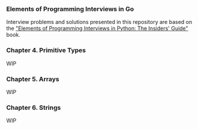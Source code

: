 ### Elements of Programming Interviews in Go

Interview problems and solutions presented in this repository are based on the ["Elements of Programming Interviews
in Python: The Insiders' Guide"](https://www.amazon.ca/Elements-Programming-Interviews-Python-Insiders/dp/1537713949)
book.

<!-- START doctoc -->
<!-- END doctoc -->

### Chapter 4. Primitive Types
WIP

### Chapter 5. Arrays
WIP

### Chapter 6. Strings
WIP 
